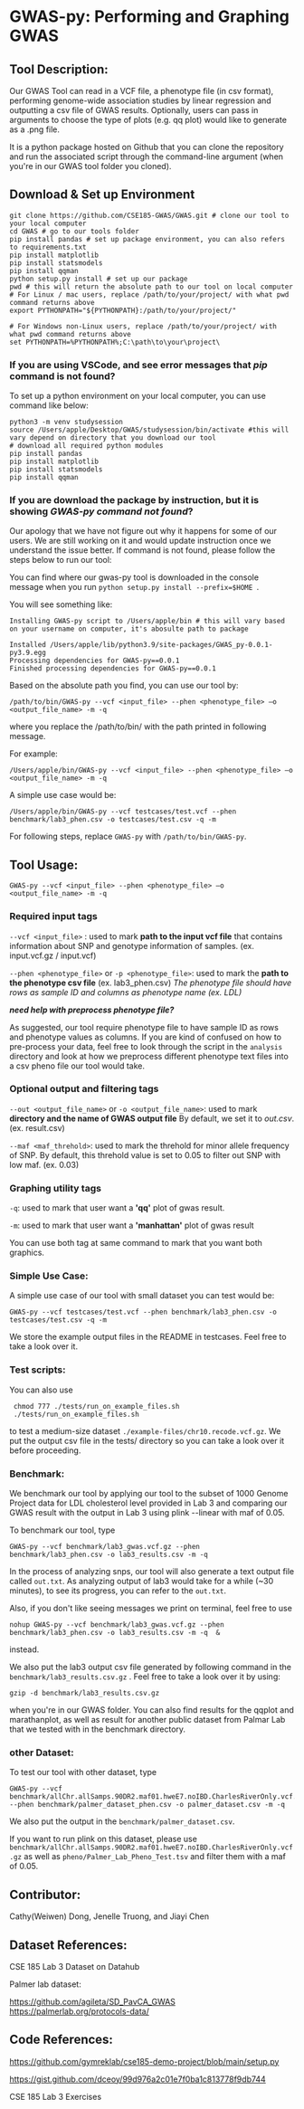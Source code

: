 # GWAS-py: Performing and Graphing GWAS
## Tool Description:
Our GWAS Tool can read in a VCF file, a phenotype file (in csv format), performing genome-wide
association studies by linear regression and outputting a csv file of GWAS results. Optionally,
users can pass in arguments to choose the type of plots (e.g. qq plot) would like to generate as
a .png file. 

It is a python package hosted on Github that you can clone the repository and run
the associated script through the command-line argument (when you're in our GWAS tool folder you cloned). 

## Download & Set up Environment 
```
git clone https://github.com/CSE185-GWAS/GWAS.git # clone our tool to your local computer 
cd GWAS # go to our tools folder 
pip install pandas # set up package environment, you can also refers to requirements.txt
pip install matplotlib
pip install statsmodels
pip install qqman
python setup.py install # set up our package 
pwd # this will return the absolute path to our tool on local computer
# For Linux / mac users, replace /path/to/your/project/ with what pwd command returns above 
export PYTHONPATH="${PYTHONPATH}:/path/to/your/project/"

# For Windows non-Linux users, replace /path/to/your/project/ with what pwd command returns above 
set PYTHONPATH=%PYTHONPATH%;C:\path\to\your\project\
```

### If you are using VSCode, and see error messages that *pip* command is not found?
To set up a python environment on your local computer, you can use command like
below:
```
python3 -m venv studysession
source /Users/apple/Desktop/GWAS/studysession/bin/activate #this will vary depend on directory that you download our tool 
# download all required python modules  
pip install pandas
pip install matplotlib
pip install statsmodels
pip install qqman
```

### If you are download the package by instruction, but it is showing *GWAS-py command not found*?
Our apology that we have not figure out why it happens for some of our users. We are still working on it and would update instruction once we understand the issue better. 
If command is not found, please follow the steps below to run our tool: 

You can find where our gwas-py tool is downloaded in the console message when you run ```python setup.py install --prefix=$HOME ```.

You will see something like: 
```
Installing GWAS-py script to /Users/apple/bin # this will vary based on your username on computer, it's abosulte path to package

Installed /Users/apple/lib/python3.9/site-packages/GWAS_py-0.0.1-py3.9.egg
Processing dependencies for GWAS-py==0.0.1
Finished processing dependencies for GWAS-py==0.0.1
```

Based on the absolute path you find, you can use our tool by:

```/path/to/bin/GWAS-py --vcf <input_file> --phen <phenotype_file> –o <output_file_name> -m -q  ```

where you replace the /path/to/bin/ with the path printed in following message. 

For example: 

```/Users/apple/bin/GWAS-py --vcf <input_file> --phen <phenotype_file> –o <output_file_name> -m -q  ```

A simple use case would be: 

```/Users/apple/bin/GWAS-py --vcf testcases/test.vcf --phen benchmark/lab3_phen.csv -o testcases/test.csv -q -m ```

For following steps, replace ```GWAS-py``` with ```/path/to/bin/GWAS-py```.


## Tool Usage: 
```GWAS-py --vcf <input_file> --phen <phenotype_file> –o <output_file_name> -m -q  ```

### Required input tags 

```--vcf <input_file>``` : used to mark **path to the input vcf file** that contains information about SNP and genotype information of samples. (ex. input.vcf.gz / input.vcf)

```--phen <phenotype_file>``` or ```-p <phenotype_file>```: used to mark the **path to the phenotype csv file** (ex. lab3_phen.csv)
*The phenotype file should have rows as sample ID and columns as phenotype name (ex. LDL)*

***need help with preprocess phenotype file?***

As suggested, our tool require phenotype file to have sample ID as rows and phenotype values as columns. 
If you are kind of confused on how to pre-process your data, feel free to look through the script in the ```analysis``` directory and look at how we preprocess different phenotype text files into a csv pheno file our tool would take. 

### Optional output and filtering tags 

```--out <output_file_name>``` or ```-o <output_file_name>```: used to mark **directory and the name of GWAS output file** By default, we set it to *out.csv*. (ex. result.csv)


```--maf <maf_threhold>```: used to mark the threhold for minor allele frequency of SNP. By default, this threhold value is set to 0.05 to filter out SNP with low maf. (ex. 0.03)

### Graphing utility tags

```-q```: used to mark that user want a  **'qq'** plot of gwas result.

```-m```: used to mark that user want a **'manhattan'** plot of gwas result 

You can use both tag at same command to mark that you want both graphics. 


### Simple Use Case:
A simple use case of our tool with small dataset you can test would be:
```
GWAS-py --vcf testcases/test.vcf --phen benchmark/lab3_phen.csv -o testcases/test.csv -q -m
```
We store the example output files in the README in testcases. Feel free to take a look over it.

### Test scripts: 
You can also use 
 ```
  chmod 777 ./tests/run_on_example_files.sh
  ./tests/run_on_example_files.sh
```

to test a medium-size dataset ```./example-files/chr10.recode.vcf.gz```. We put the output csv file in the tests/ directory so you can take a look over it before proceeding. 

### Benchmark:
We benchmark our tool by applying our tool to the subset of 1000 Genome Project data
for LDL cholesterol level provided in Lab 3 and comparing our GWAS result with the output in Lab 3 using plink --linear with maf of 0.05. 

To benchmark our tool, type 
  
```
GWAS-py --vcf benchmark/lab3_gwas.vcf.gz --phen benchmark/lab3_phen.csv -o lab3_results.csv -m -q 
```
  
In the process of analyzing snps, our tool will also generate a text output file called ```out.txt```. As analyzing output of lab3 would take for a while (~30 minutes), to see its progress, you can refer to the ```out.txt```. 

Also, if you don't like seeing messages we print on terminal, feel free to use  
  
```
nohup GWAS-py --vcf benchmark/lab3_gwas.vcf.gz --phen benchmark/lab3_phen.csv -o lab3_results.csv -m -q  &
```
instead.
  
We also put the lab3 output csv file generated by following command in the ```benchmark/lab3_results.csv.gz``` . Feel free to take a look over it by using:
  ```
  gzip -d benchmark/lab3_results.csv.gz
  ```
when you're in our GWAS folder. You can also find results for the qqplot and marathanplot, as well as result for another public dataset from Palmar Lab that we tested with in the benchmark directory.


### other Dataset:
To test our tool with other dataset, type 
  
```
GWAS-py --vcf benchmark/allChr.allSamps.90DR2.maf01.hweE7.noIBD.CharlesRiverOnly.vcf.gz --phen benchmark/palmer_dataset_phen.csv -o palmer_dataset.csv -m -q
```
We also put the output in the ```benchmark/palmer_dataset.csv```. 

If you want to run plink on this dataset, please use ```benchmark/allChr.allSamps.90DR2.maf01.hweE7.noIBD.CharlesRiverOnly.vcf.gz``` as well as ```pheno/Palmer_Lab_Pheno_Test.tsv``` and filter them with a maf of 0.05. 


## Contributor:
Cathy(Weiwen) Dong, Jenelle Truong, and Jiayi Chen

## Dataset References:
CSE 185 Lab 3 Dataset on Datahub

Palmer lab dataset:

https://github.com/agileta/SD_PavCA_GWAS
https://palmerlab.org/protocols-data/

## Code References:
https://github.com/gymreklab/cse185-demo-project/blob/main/setup.py

https://gist.github.com/dceoy/99d976a2c01e7f0ba1c813778f9db744

CSE 185 Lab 3 Exercises
